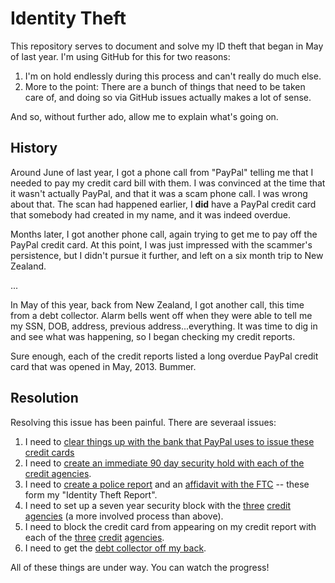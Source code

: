 Identity Theft
==============

This repository serves to document and solve my ID theft that began in May of last year. I'm using GitHub for this for two reasons:

1. I'm on hold endlessly during this process and can't really do much else.
2. More to the point: There are a bunch of things that need to be taken care of, and doing so via GitHub issues actually makes a lot of sense. 

And so, without further ado, allow me to explain what's going on.

History
-------

Around June of last year, I got a phone call from "PayPal" telling me that I needed to pay my credit card bill with them. I was convinced at the time that it wasn't actually PayPal, and that it was a scam phone call. I was wrong about that. The scan had happened earlier, I **did** have a PayPal credit card that somebody had created in my name, and it was indeed overdue. 

Months later, I got another phone call, again trying to get me to pay off the PayPal credit card. At this point, I was just impressed with the scammer's persistence, but I didn't pursue it further, and left on a six month trip to New Zealand.

...

In May of this year, back from New Zealand, I got another call, this time from a debt collector. Alarm bells went off when they were able to tell me my SSN, DOB, address, previous address...everything. It was time to dig in and see what was happening, so I began checking my credit reports.

Sure enough, each of the credit reports listed a long overdue PayPal credit card that was opened in May, 2013. Bummer.

Resolution
----------

Resolving this issue has been painful. There are severaal issues:

1. I need to [clear things up with the bank that PayPal uses to issue these credit cards][1]
2. I need to [create an immediate 90 day security hold with each of the credit agencies][2].  
3. I need to [create a police report][10] and an [affidavit with the FTC][11] -- these form my "Identity Theft Report".
3. I need to set up a seven year security block with the [three][3] [credit][4] [agencies][5] (a more involved process than above).
5. I need to block the credit card from appearing on my credit report with each of the [three][6] [credit][7] [agencies][8].
6. I need to get the [debt collector off my back][9].

All of these things are under way. You can watch the progress! 

[1]: /mlissner/identity-theft/issues/1
[2]: /mlissner/identity-theft/issues/2
[3]: /mlissner/identity-theft/issues/3
[4]: /mlissner/identity-theft/issues/4
[5]: /mlissner/identity-theft/issues/5
[6]: /mlissner/identity-theft/issues/6
[7]: /mlissner/identity-theft/issues/7
[8]: /mlissner/identity-theft/issues/8
[9]: /mlissner/identity-theft/issues/9
[10]: /mlissner/identity-theft/issues/10
[11]: /mlissner/identity-theft/issues/11

